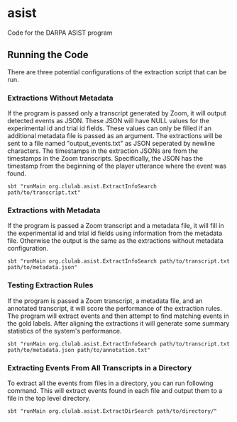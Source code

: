 # asist
Code for the DARPA ASIST program


## Running the Code
There are three potential configurations of the extraction script that can be run.

### Extractions Without Metadata
If the program is passed only a transcript generated by Zoom, it will output detected events as JSON. These JSON will have NULL values for the experimental id and trial id fields. These values can only be filled if an additional metadata file is passed as an argument. The extractions will be sent to a file named "output\_events.txt" as JSON seperated by newline characters. The timestamps in the extraction JSONs are from the timestamps in the Zoom transcripts. Specifically, the JSON has the timestamp from the beginning of the player utterance where the event was found.
```
sbt "runMain org.clulab.asist.ExtractInfoSearch path/to/transcript.txt"
```

### Extractions with Metadata
If the program is passed a Zoom transcript and a metadata file, it will fill in the experimental id and trial id fields using information from the metadata file. Otherwise the output is the same as the extractions without metadata configuration.
```
sbt "runMain org.clulab.asist.ExtractInfoSearch path/to/transcript.txt path/to/metadata.json"
```

### Testing Extraction Rules
If the program is passed a Zoom transcript, a metadata file, and an annotated transcript, it will score the performance of the extraction rules. The program will extract events and then attempt to find matching events in the gold labels. After aligning the extractions it will generate some summary statistics of the system's performance.
```
sbt "runMain org.clulab.asist.ExtractInfoSearch path/to/transcript.txt path/to/metadata.json path/to/annotation.txt"
```

### Extracting Events From All Transcripts in a Directory
To extract all the events from files in a directory, you can run following command. This will extract events found in each file and output them to a file in the top level directory. 
```
sbt "runMain org.clulab.asist.ExtractDirSearch path/to/directory/"
```
